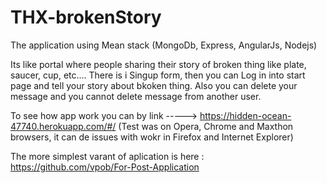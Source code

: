 # THX-brokenStory

The application using Mean stack (MongoDb, Express, AngularJs, Nodejs)

Its like portal where people sharing their story of broken thing like plate, saucer, cup, etc....
There is i Singup form, then you can Log in into start page and tell your story about bkoken thing. 
Also you can delete your message and you cannot delete message from another user.




To see how app work you can by link -----> https://hidden-ocean-47740.herokuapp.com/#/
(Test was on Opera, Chrome and Maxthon browsers, it can de issues with wokr in Firefox and Internet Explorer)


The more simplest varant of aplication is here :  https://github.com/vpob/For-Post-Application
